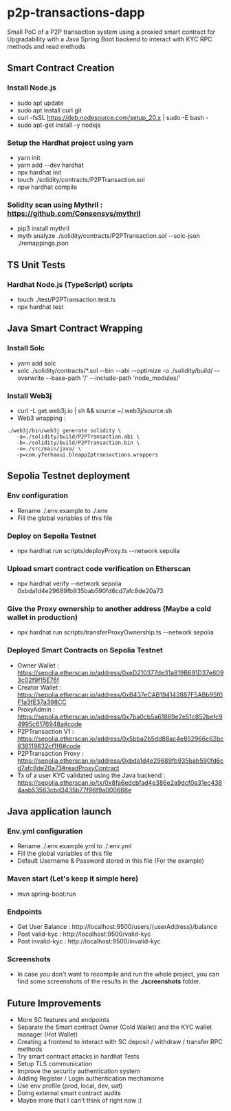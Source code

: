 # p2p-transactions-dapp

Small PoC of a P2P transaction system using a proxied smart contract for Upgradability with a Java Spring Boot backend to interact with KYC RPC methods and read methods

## Smart Contract Creation
### Install Node.js
 - sudo apt update
 - sudo apt install curl git
 - curl -fsSL https://deb.nodesource.com/setup_20.x | sudo -E bash -
 - sudo apt-get install -y nodejs

### Setup the Hardhat project using yarn
 - yarn init
 - yarn add --dev hardhat
 - npx hardhat init
 - touch ./solidity/contracts/P2PTransaction.sol
 - npw hardhat compile

### Solidity scan using Mythril : https://github.com/Consensys/mythril
- pip3 install mythril
- myth analyze ./solidity/contracts/P2PTransaction.sol --solc-json ./remappings.json

## TS Unit Tests
### Hardhat Node.js (TypeScript) scripts
 - touch ./test/P2PTransaction.test.ts
 - npx hardhat test

## Java Smart Contract Wrapping
### Install Solc
 - yarn add solc
 - solc ./solidity/contracts/*.sol --bin --abi --optimize -o ./solidity/build/ --overwrite --base-path '/' --include-path 'node_modules/'

### Install Web3j
 - curl -L get.web3j.io | sh && source ~/.web3j/source.sh
 - Web3 wrapping :

```
./web3j/bin/web3j generate solidity \
   -a=./solidity/build/P2PTransaction.abi \
   -b=./solidity/build/P2PTransaction.bin \
   -o=./src/main/java/ \
   -p=com.yferhaoui.bleapp2ptransactions.wrappers
```

## Sepolia Testnet deployment
### Env configuration
 - Rename ./.env.example to ./.env
 - Fill the global variables of this file
### Deploy on Sepolia Testnet
 - npx hardhat run scripts/deployProxy.ts --network sepolia
### Upload smart contract code verification on Etherscan
 - npx hardhat verify --network sepolia 0xbda1d4e29689fb935bab590fd6cd7afc8de20a73
### Give the Proxy ownership to another address (Maybe a cold wallet in production)
 - npx hardhat run scripts/transferProxyOwnership.ts --network sepolia

### Deployed Smart Contracts on Sepolia Testnet
 - Owner Wallet : https://sepolia.etherscan.io/address/0xeD210377de31a819B691D37e6093c02f9f15E76f
 - Creator Wallet : https://sepolia.etherscan.io/address/0xB437eCAB194142887F5ABb95f0F1a3fE37a398CC
 - ProxyAdmin : https://sepolia.etherscan.io/address/0x7ba0cb5a61869e2e51c852befc94995c6176948a#code
 - P2PTransaction V1 : https://sepolia.etherscan.io/address/0x5bba2b5dd88ac4e852966c62bc838119832cf1f6#code
 - P2PTransaction Proxy : https://sepolia.etherscan.io/address/0xbda1d4e29689fb935bab590fd6cd7afc8de20a73#readProxyContract
 - Tx of a user KYC validated using the Java backend : https://sepolia.etherscan.io/tx/0x8fa6edcbfad4e386e2a9dcf0a31ec4364aab53563cbd3435b77f96f9a000668e

## Java application launch 
### Env.yml configuration
 - Rename ./.env.example.yml to ./.env.yml
 - Fill the global variables of this file
 - Default Username & Password stored in this file (For the example)

### Maven start (Let's keep it simple here)
 - mvn spring-boot:run

### Endpoints
 - Get User Balance : http://localhost:9500/users/{userAddress}/balance
 - Post valid-kyc : http://localhost:9500/valid-kyc
 - Post invalid-kyc : http://localhost:9500/invalid-kyc

### Screenshots
- In case you don't want to recompile and run the whole project, you can find some screenshots of the results in the **./screenshots** folder.

## Future Improvements
 - More SC features and endpoints
 - Separate the Smart contract Owner (Cold Wallet) and the KYC wallet manager (Hot Wallet)
 - Creating a frontend to interact with SC deposit / withdraw / transfer RPC methods
 - Try smart contract attacks in hardhat Tests
 - Setup TLS communication
 - Improve the security authentication system
 - Adding Register / Login authentication mechanisme
 - Use env profile (prod, local, dev, uat)
 - Doing external smart contract audits
 - Maybe more that I can't think of right now :)

